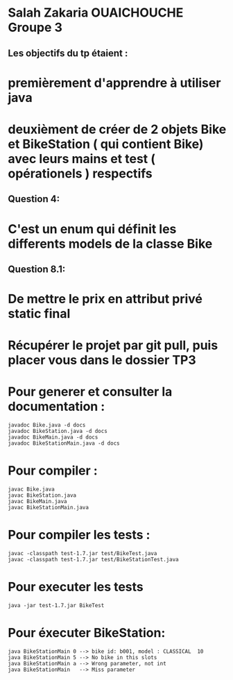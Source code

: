 Salah Zakaria OUAICHOUCHE Groupe 3
==================================

Les objectifs du tp étaient :
-----------------------------
# premièrement d'apprendre à utiliser java
# deuxièment de créer de 2 objets  Bike et BikeStation ( qui contient Bike)  avec leurs mains et test ( opérationels ) respectifs

Question 4:
----------
# C'est un enum qui définit les differents models de la classe Bike

Question 8.1:
------------
# De mettre le prix en attribut privé static final

# Récupérer le projet par git pull, puis placer vous dans le dossier TP3

# Pour generer et consulter la documentation :
```
javadoc Bike.java -d docs
javadoc BikeStation.java -d docs
javadoc BikeMain.java -d docs
javadoc BikeStationMain.java -d docs
```
# Pour compiler :
```
javac Bike.java
javac BikeStation.java
javac BikeMain.java
javac BikeStationMain.java
```
# Pour compiler  les tests :
```
javac -classpath test-1.7.jar test/BikeTest.java 
javac -classpath test-1.7.jar test/BikeStationTest.java 
```
# Pour executer les tests
```
java -jar test-1.7.jar BikeTest 
```
# Pour éxecuter BikeStation:
```
java BikeStationMain 0 --> bike id: b001, model : CLASSICAL  10
java BikeStationMain 5 --> No bike in this slots
java BikeStationMain a --> Wrong parameter, not int
java BikeStationMain   --> Miss parameter
```